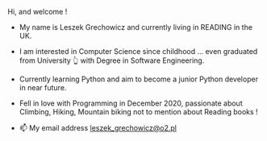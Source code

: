 Hi, and welcome !
- My name is Leszek Grechowicz and currently living in READING in the UK. 
- I am interested in Computer Science since childhood ... even graduated from University 👆️ with Degree in Software Engineering.
- Currently learning Python and aim to become a junior Python developer in near future.
- Fell in love with Programming in December 2020, passionate about Climbing, Hiking, Mountain biking not to mention about Reading books !

- 📫 My email address leszek_grechowicz@o2.pl

<!---
LesioG/LesioG is a ✨ special ✨ repository because its `README.md` (this file) appears on your GitHub profile.
You can click the Preview link to take a look at your changes.
--->
